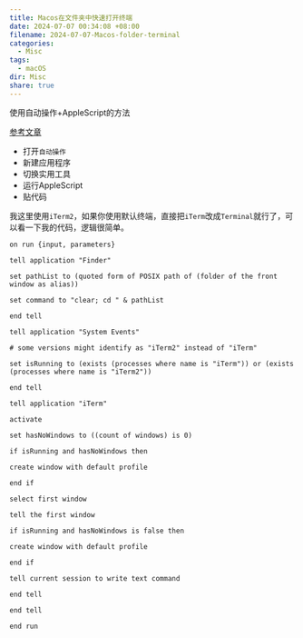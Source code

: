 ```yaml
---
title: Macos在文件夹中快速打开终端
date: 2024-07-07 00:34:08 +08:00
filename: 2024-07-07-Macos-folder-terminal
categories:
  - Misc
tags:
  - macOS
dir: Misc
share: true
---
```

使用自动操作+AppleScript的方法

[参考文章](https://blog.csdn.net/weixin_43093163/article/details/131074213?ops_request_misc=%25257B%252522request%25255Fid%252522%25253A%252522170688932316800192259225%252522%25252C%252522scm%252522%25253A%25252220140713.130102334.pc%25255Fall.%252522%25257D&request_id=170688932316800192259225&biz_id=0&utm_medium=distribute.pc_search_result.none-task-blog-2~all~first_rank_ecpm_v1~rank_v31_ecpm-1-131074213-null-null.142%5Ev99%5Epc_search_result_base5&utm_term=mac%2520%25E6%2596%2587%25E4%25BB%25B6%25E5%25A4%25B9%2520%25E7%25BB%2588%25E7%25AB%25AF&spm=1018.2226.3001.4187)

- 打开`自动操作`
- 新建应用程序
- 切换实用工具
- 运行AppleScript
- 贴代码

我这里使用`iTerm2`，如果你使用默认终端，直接把`iTerm`改成`Terminal`就行了，可以看一下我的代码，逻辑很简单。

```script
on run {input, parameters}

tell application "Finder"

set pathList to (quoted form of POSIX path of (folder of the front window as alias))

set command to "clear; cd " & pathList

end tell

tell application "System Events"

# some versions might identify as "iTerm2" instead of "iTerm"

set isRunning to (exists (processes where name is "iTerm")) or (exists (processes where name is "iTerm2"))

end tell

tell application "iTerm"

activate

set hasNoWindows to ((count of windows) is 0)

if isRunning and hasNoWindows then

create window with default profile

end if

select first window

tell the first window

if isRunning and hasNoWindows is false then

create window with default profile

end if

tell current session to write text command

end tell

end tell

end run
```